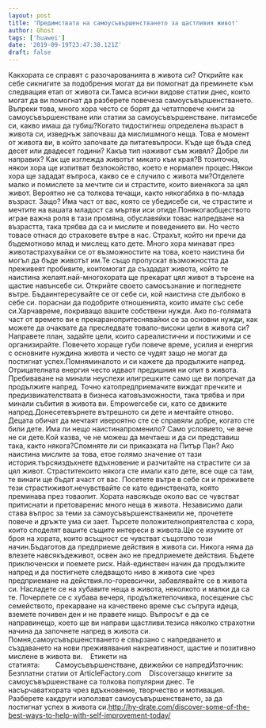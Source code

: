 ```yaml
---
layout: post
title: 'Предимствата на самоусъвършенстването за щастливия живот'
author: Ghost
tags: ['huawei']
date: '2019-09-19T23:47:38.121Z'
draft: false
---
```


Какхората се справят с разочарованията в живота си? Открийте как себе сикнигите за подобрения могат да ви помогнат да преминете към следващия етап от живота си.Тамса всички видове статии днес, които могат да ви помогнат да разберете повечеза самоусъвършенстването. Въпреки това, много хора често се борят да четатповече книги за самоусъвършенстване или статии за самоусъвършенстване. питамсебе си, какво имаш да губиш?Когато тидостигнеш определена възраст в живота си, изведнъж започваш да мислишмного неща. Това е момент от живота ви, в който започвате да питатевъпроси. Къде ще бъда след десет или двадесет години? Какъв тип наживот съм живял? Добре ли направих? Как ще изглежда животът микато към края?В тозиточка, някои хора ще изпитват безпокойство, което е нормален процес.Някои хора ще зададат въпроса, какво се е случило с живота ми?Отделете малко и помислете за мечтите си и страстите, които виенякога за цял живот. Вероятно не са толкова течащи, както някогабяха в по-млада възраст. Защо? Има част от вас, която се убедисебе си, че страстите и мечтите на вашата младост са мъртви иси отиде.Понякогаобществото играе важна роля в тази промяна, обуславяйки товас напредване на възрастта, така трябва да са и мислите и поведението ви. Но често товасе отнася до страховете вътре в нас. Страхът, който ни пречи да бъдемотново млад и мислещ като дете. Много хора минават през животастрахувайки се от възможностите на това, което наистина би могъл да бъде животът им.Те също пропускат възможността да преживеят пробивите, коитомогат да създадат живота, който те наистина желаят.най-многохората ще прекарат цял ​​живот в търсене на щастие навънсебе си. Открийте своето самосъзнание и погледнете вътре. Бъдаинтересувайте се от себе си, кой наистина сте дълбоко в себе си. пораснаи да подобрите отношенията, които имате със себе си.Харчавреме, покриващо вашите собствени нужди. Ако по-голямата част от времето ви е прекаранопритеснявайки се за основни нужди, как можете да очаквате да преследвате товапо-високи цели в живота си? Направете план, задайте цели, които сареалистични и постижими и се организирайте. Повечето хораще губи повече време, усилия и енергия с основните нуждина живота и често се чудят защо не могат да постигнат успех.Помняминалото и си кажете да продължите напред. Отрицателната енергия често идваот предишния ни опит в живота. Пребиваване на минали неуспехи илигрешките само ще ви попречат да продължите напред. Точно катопредприемачите виждат пречките и предизвикателствата в бизнеса катовъзможности, така трябва и при минали събития в живота ви. Empowerсебе си, като се движите напред.Донесетевърнете вътрешното си дете и мечтайте отново. Децата обичат да мечтаят ивероятно сте се справяли добре, когато сте били дете. Има ли нещо наистинапроменило? Само условието, че вече не си дете.Кой казва, че не можеш да мечтаеш и да си представиш така, както някога?Спомняте ли си приказката на Питър Пан? Ако наистина мислите за това, етое голямо значение от тази история.търсяиздъхнете вдъхновение и разчитайте на страстите си за цял живот. Страститекоито някога сте имали като дете, все още са там, те винаги ще бъдат ачаст от вас. Посетете вътре в себе си и преживете тези страстиживот.нечувствайте се като единствената, която преминава през товаопит. Хората навсякъде около вас се чувстват притиснати и претоваренис много неща в живота. Независимо дали става въпрос за теми за самоусъвършенстванеили не, прочетете повече и дръжте ума си зает. Търсете положителноприятелства с хора, които споделят вашите същите интереси в живота.Ще се изумите от броя на хората, които всъщност се чувстват същотопо този начин.Бъдаготов да предприеме действия в живота си. Никога няма да влезете навсякъдеживот, освен ако не предприемете действия. Бъдете приключенски и поемете риск. Най-единствен начин да продължите напред и да постигнете следващото ниво в живота сие чрез предприемане на действия.по-горевсички, забавлявайте се в живота си. Насладете се на хубавите неща в живота, неколкото и малки да са те. Почерпете се с хубава вечеря, продължетепочивка, посещение със семейството, прекарване на качествено време със съпруга идеца, вземете почивен ден и не правете нищо. Въпросът е да се направинещо, което ще ви направи щастливи.тезиса няколко страхотни начина да започнете напред в живота си. Помня,самоусъвършенстването е свързано с напредването и създаването на нови преживявания накреативност, щастие и позитивно мислене в живота ви.    Етикети на статията:        Самоусъвършенстване, движейки се напредИзточник: Безплатни статии от ArticleFactory.com    Discoverзащо книгите за самоусъвършенстване са толкова популярни днес. Те насърчаватхората чрез вдъхновение, творчество и мотивация. Разберете какдруги използват самоусъвършенстването, за да постигнат успех в живота си.http://hy-drate.com/discover-some-of-the-best-ways-to-help-with-self-improvement-today/
